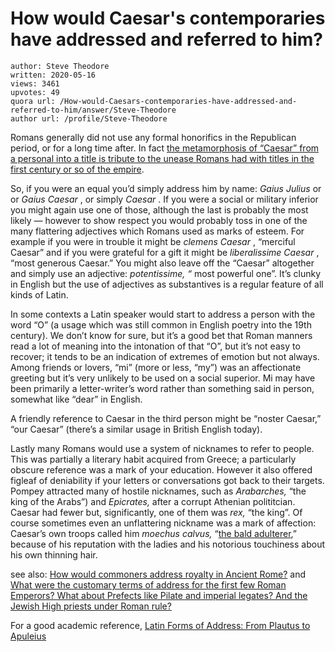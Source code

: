 # How would Caesar's contemporaries have addressed and referred to him?

	author: Steve Theodore
	written: 2020-05-16
	views: 3461
	upvotes: 49
	quora url: /How-would-Caesars-contemporaries-have-addressed-and-referred-to-him/answer/Steve-Theodore
	author url: /profile/Steve-Theodore


Romans generally did not use any formal honorifics in the Republican period, or for a long time after. In fact [the metamorphosis of “Caesar” from a personal into a title is tribute to the unease Romans had with titles in the first century or so of the empire](https://www.quora.com/Why-did-Caesar-come-to-mean-emperor-Why-did-all-Roman-emperors-call-themselves-Caesar-of-Rome/answer/Steve-Theodore?ch=10&share=fff5fa67&srid=zLvM).

So, if you were an equal you’d simply address him by name: _Gaius Julius_  or or _Gaius Caesar_ , or simply _Caesar_ . If you were a social or military inferior you might again use one of those, although the last is probably the most likely — however to show respect you would probably toss in one of the many flattering adjectives which Romans used as marks of esteem. For example if you were in trouble it might be _clemens Caesar_ , “merciful Caesar” and if you were grateful for a gift it might be _liberalissime Caesar_ , “most generous Caesar.” You might also leave off the “Caesar” altogether and simply use an adjective: _potentissime, “_ most powerful one”. It’s clunky in English but the use of adjectives as substantives is a regular feature of all kinds of Latin.

In some contexts a Latin speaker would start to address a person with the word “O” (a usage which was still common in English poetry into the 19th century). We don’t know for sure, but it’s a good bet that Roman manners read a lot of meaning into the intonation of that “O”, but it’s not easy to recover; it tends to be an indication of extremes of emotion but not always. Among friends or lovers, “mi” (more or less, “my”) was an affectionate greeting but it’s very unlikely to be used on a social superior. Mi may have been primarily a letter-writer’s word rather than something said in person, somewhat like “dear” in English.

A friendly reference to Caesar in the third person might be “noster Caesar,” “our Caesar” (there’s a similar usage in British English today).

Lastly many Romans would use a system of nicknames to refer to people. This was partially a literary habit acquired from Greece; a particularly obscure reference was a mark of your education. However it also offered figleaf of deniability if your letters or conversations got back to their targets. Pompey attracted many of hostile nicknames, such as _Arabarches,_ “the king of the Arabs”) and _Epicrates,_ after a corrupt Athenian polititcian. Caesar had fewer but, significantly, one of them was _rex,_ “the king”. Of course sometimes even an unflattering nickname was a mark of affection: Caesar’s own troops called him _moechus calvus,_ “[the bald adulterer](http://penelope.uchicago.edu/Thayer/E/Roman/Texts/Suetonius/12Caesars/Julius*.html),” because of his reputation with the ladies and his notorious touchiness about his own thinning hair.

see also: [How would commoners address royalty in Ancient Rome?](https://www.quora.com/How-would-commoners-address-royalty-in-Ancient-Rome/answer/Steve-Theodore?ch=10&share=d96cfb5c&srid=zLvM) and [What were the customary terms of address for the first few Roman Emperors? What about Prefects like Pilate and imperial legates? And the Jewish High priests under Roman rule?](https://www.quora.com/What-were-the-customary-terms-of-address-for-the-first-few-Roman-Emperors-What-about-Prefects-like-Pilate-and-imperial-legates-And-the-Jewish-High-priests-under-Roman-rule/answer/Steve-Theodore?ch=10&share=7d32f8ad&srid=zLvM)

For a good academic reference, [Latin Forms of Address: From Plautus to Apuleius](https://amzn.to/3dQCPSZ)

